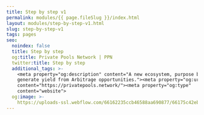 ```yaml
---
title: Step by step v1
permalink: modules/{{ page.fileSlug }}/index.html
layout: modules/step-by-step-v1.html
slug: step-by-step-v1
tags: pages
seo:
  noindex: false
  title: Step by step
  og:title: Private Pools Network | PPN
  twitter:title: Step by step
  additional_tags: >-
    <meta property="og:description" content="A new ecosystem, purpose built to
    generate yield from Arbitrage opportunities."><meta property="og:url"
    content="https://privatepools.network/"><meta property="og:type"
    content="website">
  og:image: >-
    https://uploads-ssl.webflow.com/66162235ccb46588aa690877/66175c42ebc0ce580e5b9283_opengraph.jpg
---
```



